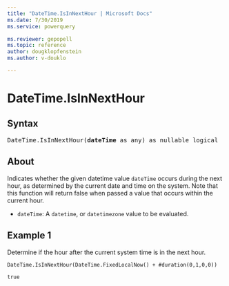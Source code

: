 ```yaml
---
title: "DateTime.IsInNextHour | Microsoft Docs"
ms.date: 7/30/2019
ms.service: powerquery

ms.reviewer: gepopell
ms.topic: reference
author: dougklopfenstein
ms.author: v-douklo

---
```

# DateTime.IsInNextHour

## Syntax

<pre>
DateTime.IsInNextHour(<b>dateTime</b> as any) as nullable logical
</pre>

## About  
Indicates whether the given datetime value `dateTime` occurs during the next hour, as determined by the current date and time on the system. Note that this function will return false when passed a value that occurs within the current hour. <ul> <li><code>dateTime</code>: A <code>datetime</code>, or <code>datetimezone</code> value to be evaluated.</li> </ul>

## Example 1
Determine if the hour after the current system time is in the next hour.

```powerquery-m
DateTime.IsInNextHour(DateTime.FixedLocalNow() + #duration(0,1,0,0))
```

`true`

